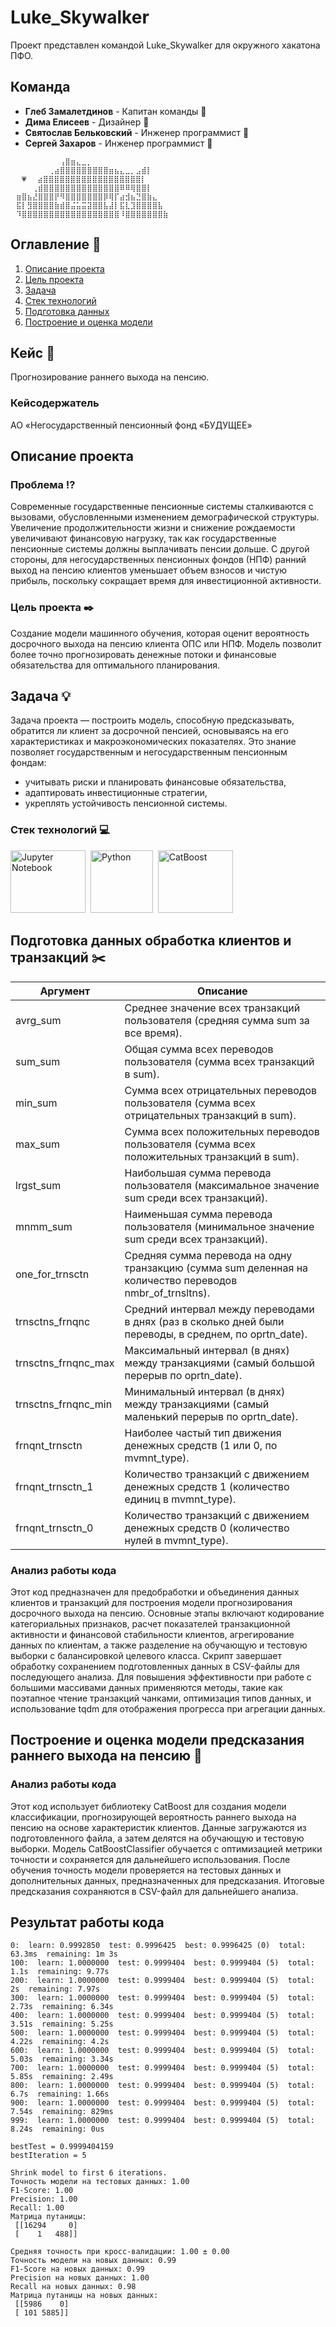 # Luke_Skywalker
Проект представлен командой Luke_Skywalker для окружного хакатона ПФО.
## Команда 
- **Глеб Замалетдинов** - Капитан команды :crown:
- **Дима Елисеев** - Дизайнер :art:
- **Святослав Бельковский** - Инженер программист :car:
- **Сергей Захаров** - Инженер программист :moyai:
```
⠀⠀⠀⠀⠀⠀⠀⠀⠀⢠⣿⣶⣄⣀⡀⠀⠀⠀⠀⠀⠀⠀⠀⠀⠀⠀⠀⠀⠀⠀
⠀⠀⠀⠀⠀⠀⠀⢀⣴⣿⣿⣿⣿⣿⣿⣿⣿⣿⣶⣦⣄⣀⡀⣠⣾⡇⠀⠀⠀⠀
⠀⠀💗⠀⠀⣴⣿⣿⣿⣿⣿⣿⣿⣿⣿⣿⣿⣿⣿⣿⣿⣿⣿⣿⡇⠀⠀⠀⠀
⠀⠀⠀⠀⢀⣾⣿⣿⣿⣿⣿⣿⣿⣿⣿⣿⣿⣿⣿⣿⠿⠿⢿⣿⣿⡇⠀⠀⠀⠀
⠀⣶⣿⣦⣜⣿⣿⣿⡟⠻⣿⣿⣿⣿⣿⣿⣿⡿⢿⡏⣴⣺⣦⣙⣿⣷⣄⠀⠀⠀
⠀⣯⡇⣻⣿⣿⣿⣿⣷⣾⣿⣬⣥⣭⣽⣿⣿⣧⣼⡇⣯⣇⣹⣿⣿⣿⣿⣧⠀⠀
⠀⠹⣿⣿⣿⣿⣿⣿⣿⣿⣿⣿⣿⣿⣿⣿⣿⣿⣿⣿⠸⣿⣿⣿⣿⣿⣿⣿⣷
```
## Оглавление :eyes:
1. [Описание проекта](#описание-проекта)
2. [Цель проекта](#цель-проекта)
3. [Задача](#задача)
4. [Стек технологий](#стек-технологий)
5. [Подготовка данных](#Подготовка-данных-обработка-клиентов-и-транзакций)
6. [Построение и оценка модели](#Построение-и-оценка-модели-предсказания-раннего-выхода-на-пенсию)

## Кейс :briefcase:
Прогнозирование раннего выхода на пенсию.

### Кейсодержатель
АО «Негосударственный пенсионный фонд «БУДУЩЕЕ»
## Описание проекта
### Проблема :interrobang:
Современные государственные пенсионные системы сталкиваются с вызовами, обусловленными изменением демографической структуры. Увеличение продолжительности жизни и снижение рождаемости увеличивают финансовую нагрузку, так как государственные пенсионные системы должны выплачивать пенсии дольше. С другой стороны, для негосударственных пенсионных фондов (НПФ) ранний выход на пенсию клиентов уменьшает объем взносов и чистую прибыль, поскольку сокращает время для инвестиционной активности.

### Цель проекта :black_nib:
Создание модели машинного обучения, которая оценит вероятность досрочного выхода на пенсию клиента ОПС или НПФ. Модель позволит более точно прогнозировать денежные потоки и финансовые обязательства для оптимального планирования.

 ## Задача :bulb:
Задача проекта — построить модель, способную предсказывать, обратится ли клиент за досрочной пенсией, основываясь на его характеристиках и макроэкономических показателях. Это знание позволяет государственным и негосударственным пенсионным фондам:

- учитывать риски и планировать финансовые обязательства,
- адаптировать инвестиционные стратегии,
- укреплять устойчивость пенсионной системы.

### Стек технологий :computer:


  <img src= "https://i.imgur.com/Y4JublQ.jpg" title="Jupyter Notebook" width="120" height="100"/>&nbsp; <img src="https://cdn.jsdelivr.net/gh/devicons/devicon@latest/icons/python/python-original-wordmark.svg" title="Python" width="100" height="100"/>&nbsp; <img src="https://i.imgur.com/DZ0ilNv.png?1" title="CatBoost" width="120" height="100"/>&nbsp;


## Подготовка данных обработка клиентов и транзакций :scissors:

|Аргумент  |	Описание|
|----------|---------|
|avrg_sum	 | Среднее значение всех транзакций пользователя (средняя сумма sum за все время).|
|sum_sum	  |Общая сумма всех переводов пользователя (сумма всех транзакций в sum).|
|min_sum	  |Сумма всех отрицательных переводов пользователя (сумма всех отрицательных транзакций в sum).|
|max_sum	  |Сумма всех положительных переводов пользователя (сумма всех положительных транзакций в sum).|
|lrgst_sum	|Наибольшая сумма перевода пользователя (максимальное значение sum среди всех транзакций).|
|mnmm_sum	|Наименьшая сумма перевода пользователя (минимальное значение sum среди всех транзакций).|
|one_for_trnsctn |	Средняя сумма перевода на одну транзакцию (сумма sum деленная на количество переводов nmbr_of_trnsltns).|
|trnsctns_frnqnc	| Средний интервал между переводами в днях (раз в сколько дней были переводы, в среднем, по oprtn_date).|
|trnsctns_frnqnc_max |	Максимальный интервал (в днях) между транзакциями (самый большой перерыв по oprtn_date).|
|trnsctns_frnqnc_min	| Минимальный интервал (в днях) между транзакциями (самый маленький перерыв по oprtn_date).|
|frnqnt_trnsctn	| Наиболее частый тип движения денежных средств (1 или 0, по mvmnt_type).|
|frnqnt_trnsctn_1	| Количество транзакций с движением денежных средств 1 (количество единиц в mvmnt_type).|
|frnqnt_trnsctn_0	| Количество транзакций с движением денежных средств 0 (количество нулей в mvmnt_type).|

### Анализ работы кода

Этот код предназначен для предобработки и объединения данных клиентов и транзакций для построения модели прогнозирования досрочного выхода на пенсию. Основные этапы включают кодирование категориальных признаков, расчет показателей транзакционной активности и финансовой стабильности клиентов, агрегирование данных по клиентам, а также разделение на обучающую и тестовую выборки с балансировкой целевого класса. Скрипт завершает обработку сохранением подготовленных данных в CSV-файлы для последующего анализа. 
Для повышения эффективности при работе с большими массивами данных применяются методы, такие как поэтапное чтение транзакций чанками, оптимизация типов данных, и использование tqdm для отображения прогресса при агрегации данных.

## Построение и оценка модели предсказания раннего выхода на пенсию :pushpin:

### Анализ работы кода

Этот код использует библиотеку CatBoost для создания модели классификации, прогнозирующей вероятность раннего выхода на пенсию на основе характеристик клиентов. Данные загружаются из подготовленного файла, а затем делятся на обучающую и тестовую выборки. Модель CatBoostClassifier обучается с оптимизацией метрики точности и сохраняется для дальнейшего использования. После обучения точность модели проверяется на тестовых данных и дополнительных данных, предназначенных для предсказания. Итоговые предсказания сохраняются в CSV-файл для дальнейшего анализа.

## Результат работы кода 
```
0:  learn: 0.9992850  test: 0.9996425  best: 0.9996425 (0)  total: 63.3ms  remaining: 1m 3s
100:  learn: 1.0000000  test: 0.9999404  best: 0.9999404 (5)  total: 1.1s  remaining: 9.77s
200:  learn: 1.0000000  test: 0.9999404  best: 0.9999404 (5)  total: 2s  remaining: 7.97s
300:  learn: 1.0000000  test: 0.9999404  best: 0.9999404 (5)  total: 2.73s  remaining: 6.34s
400:  learn: 1.0000000  test: 0.9999404  best: 0.9999404 (5)  total: 3.51s  remaining: 5.25s
500:  learn: 1.0000000  test: 0.9999404  best: 0.9999404 (5)  total: 4.22s  remaining: 4.2s
600:  learn: 1.0000000  test: 0.9999404  best: 0.9999404 (5)  total: 5.03s  remaining: 3.34s
700:  learn: 1.0000000  test: 0.9999404  best: 0.9999404 (5)  total: 5.85s  remaining: 2.49s
800:  learn: 1.0000000  test: 0.9999404  best: 0.9999404 (5)  total: 6.7s  remaining: 1.66s
900:  learn: 1.0000000  test: 0.9999404  best: 0.9999404 (5)  total: 7.54s  remaining: 829ms
999:  learn: 1.0000000  test: 0.9999404  best: 0.9999404 (5)  total: 8.24s  remaining: 0us

bestTest = 0.9999404159
bestIteration = 5

Shrink model to first 6 iterations.
Точность модели на тестовых данных: 1.00
F1-Score: 1.00
Precision: 1.00
Recall: 1.00
Матрица путаницы:
 [[16294     0]
 [    1   488]]
```
```
Средняя точность при кросс-валидации: 1.00 ± 0.00
Точность модели на новых данных: 0.99
F1-Score на новых данных: 0.99
Precision на новых данных: 1.00
Recall на новых данных: 0.98
Матрица путаницы на новых данных:
 [[5986    0]
 [ 101 5885]]
```
